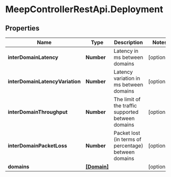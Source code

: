 # MeepControllerRestApi.Deployment

## Properties
Name | Type | Description | Notes
------------ | ------------- | ------------- | -------------
**interDomainLatency** | **Number** | Latency in ms between domains | [optional] 
**interDomainLatencyVariation** | **Number** | Latency variation in ms between domains | [optional] 
**interDomainThroughput** | **Number** | The limit of the traffic supported between domains | [optional] 
**interDomainPacketLoss** | **Number** | Packet lost (in terms of percentage) between domains | [optional] 
**domains** | [**[Domain]**](Domain.md) |  | [optional] 


